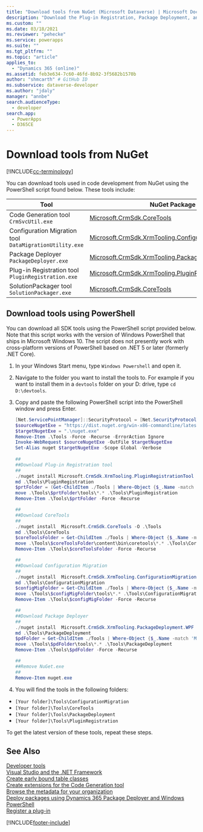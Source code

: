 ```yaml
---
title: "Download tools from NuGet (Microsoft Dataverse) | Microsoft Docs"
description: "Download the Plug-in Registration, Package Deployment, and other developer tools from NuGet.org."
ms.custom: ""
ms.date: 03/18/2021
ms.reviewer: "pehecke"
ms.service: powerapps
ms.suite: ""
ms.tgt_pltfrm: ""
ms.topic: "article"
applies_to: 
  - "Dynamics 365 (online)"
ms.assetid: feb3e634-7c60-46fd-8b92-3f5682b1570b
author: "shmcarth" # GitHub ID
ms.subservice: dataverse-developer
ms.author: "jdaly"
manager: "annbe"
search.audienceType: 
  - developer
search.app: 
  - PowerApps
  - D365CE
---
```


# Download tools from NuGet

[!INCLUDE[cc-terminology](includes/cc-terminology.md)]

You can download tools used in code development from NuGet using the  PowerShell script found below. These tools include:

|Tool|NuGet Package|
|-|-|
|Code Generation tool `CrmSvcUtil.exe`|[Microsoft.CrmSdk.CoreTools](https://www.nuget.org/packages/Microsoft.CrmSdk.CoreTools)|
|Configuration Migration tool `DataMigrationUtility.exe`|[Microsoft.CrmSdk.XrmTooling.ConfigurationMigration.Wpf](https://www.nuget.org/packages/Microsoft.CrmSdk.XrmTooling.ConfigurationMigration.Wpf)|
|Package Deployer `PackageDeployer.exe`|[Microsoft.CrmSdk.XrmTooling.PackageDeployment.WPF](https://www.nuget.org/packages/Microsoft.CrmSdk.XrmTooling.PackageDeployment.Wpf)|
|Plug-in Registration tool `PluginRegistration.exe` |[Microsoft.CrmSdk.XrmTooling.PluginRegistrationTool](https://www.nuget.org/packages/Microsoft.CrmSdk.XrmTooling.PluginRegistrationTool)|
|SolutionPackager tool `SolutionPackager.exe`|[Microsoft.CrmSdk.CoreTools](https://www.nuget.org/packages/Microsoft.CrmSdk.CoreTools)|

## Download tools using PowerShell

You can download all SDK tools using the PowerShell script provided below. Note that this script works with the version of Windows PowerShell that ships in Microsoft Windows 10. The script does not presently work with cross-platform versions of PowerShell based on .NET 5 or later (formerly .NET Core).

1. In your Windows Start menu, type `Windows Powershell` and open it.
1. Navigate to the folder you want to install the tools to. For example if you want to install them in a `devtools` folder on your D: drive, type `cd D:\devtools`.
1. Copy and paste the following PowerShell script into the PowerShell window and press Enter.

    ```powershell
    [Net.ServicePointManager]::SecurityProtocol = [Net.SecurityProtocolType]::Tls12
    $sourceNugetExe = "https://dist.nuget.org/win-x86-commandline/latest/nuget.exe"
    $targetNugetExe = ".\nuget.exe"
    Remove-Item .\Tools -Force -Recurse -ErrorAction Ignore
    Invoke-WebRequest $sourceNugetExe -OutFile $targetNugetExe
    Set-Alias nuget $targetNugetExe -Scope Global -Verbose
        
    ##
    ##Download Plug-in Registration tool
    ##
    ./nuget install Microsoft.CrmSdk.XrmTooling.PluginRegistrationTool -O .\Tools
    md .\Tools\PluginRegistration
    $prtFolder = (Get-ChildItem ./Tools | Where-Object {$_.Name -match 'Microsoft.CrmSdk.XrmTooling.PluginRegistrationTool.'}).Name
    move .\Tools\$prtFolder\tools\*.* .\Tools\PluginRegistration
    Remove-Item .\Tools\$prtFolder -Force -Recurse
    
    ##
    ##Download CoreTools
    ##
    ./nuget install  Microsoft.CrmSdk.CoreTools -O .\Tools
    md .\Tools\CoreTools
    $coreToolsFolder = Get-ChildItem ./Tools | Where-Object {$_.Name -match 'Microsoft.CrmSdk.CoreTools.'}
    move .\Tools\$coreToolsFolder\content\bin\coretools\*.* .\Tools\CoreTools
    Remove-Item .\Tools\$coreToolsFolder -Force -Recurse

    ##
    ##Download Configuration Migration
    ##
    ./nuget install  Microsoft.CrmSdk.XrmTooling.ConfigurationMigration.Wpf -O .\Tools
    md .\Tools\ConfigurationMigration
    $configMigFolder = Get-ChildItem ./Tools | Where-Object {$_.Name -match 'Microsoft.CrmSdk.XrmTooling.ConfigurationMigration.Wpf.'}
    move .\Tools\$configMigFolder\tools\*.* .\Tools\ConfigurationMigration
    Remove-Item .\Tools\$configMigFolder -Force -Recurse
    
    ##
    ##Download Package Deployer 
    ##
    ./nuget install  Microsoft.CrmSdk.XrmTooling.PackageDeployment.WPF -O .\Tools
    md .\Tools\PackageDeployment
    $pdFolder = Get-ChildItem ./Tools | Where-Object {$_.Name -match 'Microsoft.CrmSdk.XrmTooling.PackageDeployment.Wpf.'}
    move .\Tools\$pdFolder\tools\*.* .\Tools\PackageDeployment
    Remove-Item .\Tools\$pdFolder -Force -Recurse

    ##
    ##Remove NuGet.exe
    ##
    Remove-Item nuget.exe    
    ```

1. You will find the tools in the following folders:

- `[Your folder]\Tools\ConfigurationMigration`
- `[Your folder]\Tools\CoreTools`
- `[Your folder]\Tools\PackageDeployment`
- `[Your folder]\Tools\PluginRegistration`

To get the latest version of these tools, repeat these steps.

## See Also

[Developer tools](developer-tools.md)<br />
[Visual Studio and the .NET Framework](org-service/visual-studio-dot-net-framework.md)<br />
[Create early bound table classes](/dynamics365/customer-engagement/developer/org-service/create-early-bound-entity-classes-code-generation-tool)<br />
[Create extensions for the Code Generation tool](org-service/extend-code-generation-tool.md)<br />
[Browse the metadata for your organization](browse-your-metadata.md)<br />
[Deploy packages using Dynamics 365 Package Deployer and Windows PowerShell](/dynamics365/customer-engagement/admin/deploy-packages-using-package-deployer-windows-powershell)<br />
[Register a plug-in](register-plug-in.md)<br />

[!INCLUDE[footer-include](../../includes/footer-banner.md)]
